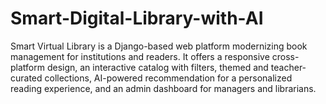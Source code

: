 # Smart-Digital-Library-with-AI
Smart Virtual Library is a Django-based web platform modernizing book management for institutions and readers. It offers a responsive cross-platform design, an interactive catalog with filters, themed and teacher-curated collections, AI-powered recommendation for a personalized reading experience, and an admin dashboard for managers and librarians.
